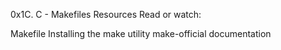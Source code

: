 0x1C. C - Makefiles
Resources
Read or watch:

Makefile
Installing the make utility
make-official documentation
